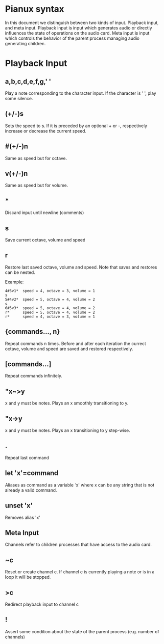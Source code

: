 # Pianux syntax

In this document we distinguish between two kinds of input. Playback input, and meta input. Playback input is input which generates audio or directly influences the state of operations on the audio card. Meta input is input which controls the behavior of the parent process managing audio generating children.

# Playback Input 

## a,b,c,d,e,f,g,' '

Play a note corresponding to the character input. If the character is ' ', play some silence.

## (+/-)s

Sets the speed to s. If it is preceded by an optional + or -, respectively increase or decrease the current speed.

## #(+/-)n
  
Same as speed but for octave.

## v(+/-)n

Same as speed but for volume.

## *

Discard input until newline (comments)

## s
  
Save current octave, volume and speed

## r 
  
Restore last saved octave, volume and speed. Note that saves and restores can be nested. 

Example:
```
4#3v1*  speed = 4, octave = 3, volume = 1
s
5#4v2*  speed = 5, octave = 4, volume = 2
s
6#5v3*  speed = 5, octave = 4, volume = 2
r*      speed = 5, octave = 4, volume = 2
r*      speed = 4, octave = 3, volume = 1
```

## {commands..., n}

Repeat commands n times. Before and after each iteration the currect octave, volume and speed are saved and restored respectively.

## [commands...]
  
Repeat commands infinitely.

## "x~>y

x and y must be notes. Plays an x smoothly transitioning to y.

## "x->y

x and y must be notes. Plays an x transitioning to y step-wise.

## .

Repeat last command

## let 'x'=command

Aliases as command as a variable 'x' where x can be any string that is not already a valid command.

## unset 'x'

Removes alias 'x'

## Meta Input

Channels refer to children processes that have access to the audio card.

## ~c

Reset or create channel c. If channel c is currently playing a note or is in a loop it will be stopped.

## >c

Redirect playback input to channel c

## !

Assert some condition about the state of the parent process (e.g. number of channels)

